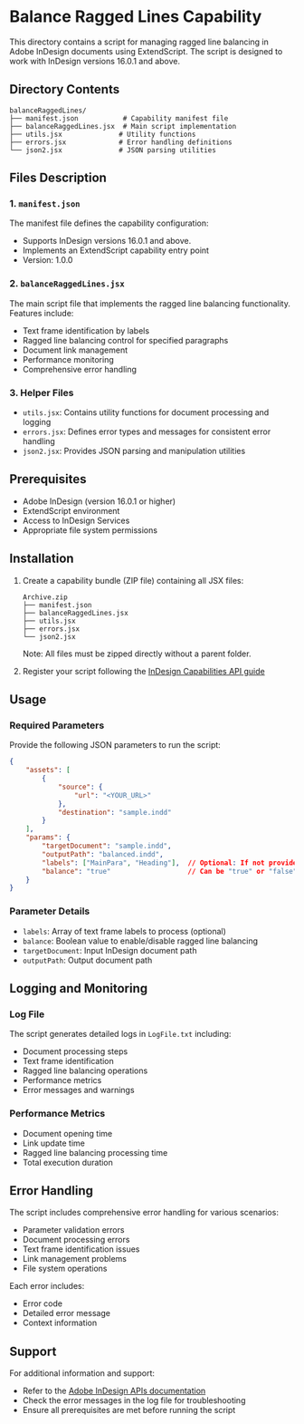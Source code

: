 # Balance Ragged Lines Capability

This directory contains a script for managing ragged line balancing in Adobe InDesign documents using ExtendScript. The script is designed to work with InDesign versions 16.0.1 and above.

## Directory Contents

```
balanceRaggedLines/
├── manifest.json           # Capability manifest file
├── balanceRaggedLines.jsx  # Main script implementation
├── utils.jsx              # Utility functions
├── errors.jsx             # Error handling definitions
└── json2.jsx              # JSON parsing utilities
```

## Files Description

### 1. `manifest.json`
The manifest file defines the capability configuration:
- Supports InDesign versions 16.0.1 and above.
- Implements an ExtendScript capability entry point
- Version: 1.0.0

### 2. `balanceRaggedLines.jsx`
The main script file that implements the ragged line balancing functionality. Features include:
- Text frame identification by labels
- Ragged line balancing control for specified paragraphs
- Document link management
- Performance monitoring
- Comprehensive error handling

### 3. Helper Files
- `utils.jsx`: Contains utility functions for document processing and logging
- `errors.jsx`: Defines error types and messages for consistent error handling
- `json2.jsx`: Provides JSON parsing and manipulation utilities

## Prerequisites

- Adobe InDesign (version 16.0.1 or higher)
- ExtendScript environment
- Access to InDesign Services
- Appropriate file system permissions

## Installation

1. Create a capability bundle (ZIP file) containing all JSX files:
   ```
   Archive.zip  
   ├── manifest.json  
   ├── balanceRaggedLines.jsx
   ├── utils.jsx
   ├── errors.jsx
   └── json2.jsx
   ```
   Note: All files must be zipped directly without a parent folder.

2. Register your script following the [InDesign Capabilities API guide](https://developer.adobe.com/firefly-services/docs/indesign-apis/how-tos/working-with-capabilities-api/)

## Usage

### Required Parameters

Provide the following JSON parameters to run the script:

```json
{
    "assets": [
        {
            "source": {
                "url": "<YOUR_URL>"
            },
            "destination": "sample.indd"
        }
    ],
    "params": {
        "targetDocument": "sample.indd",
        "outputPath": "balanced.indd",
        "labels": ["MainPara", "Heading"],  // Optional: If not provided, affects all text frames
        "balance": "true"                   // Can be "true" or "false"
    }
}
```

### Parameter Details
- `labels`: Array of text frame labels to process (optional)
- `balance`: Boolean value to enable/disable ragged line balancing
- `targetDocument`: Input InDesign document path
- `outputPath`: Output document path

## Logging and Monitoring

### Log File
The script generates detailed logs in `LogFile.txt` including:
- Document processing steps
- Text frame identification
- Ragged line balancing operations
- Performance metrics
- Error messages and warnings

### Performance Metrics
- Document opening time
- Link update time
- Ragged line balancing processing time
- Total execution duration

## Error Handling

The script includes comprehensive error handling for various scenarios:
- Parameter validation errors
- Document processing errors
- Text frame identification issues
- Link management problems
- File system operations

Each error includes:
- Error code
- Detailed error message
- Context information

## Support

For additional information and support:
- Refer to the [Adobe InDesign APIs documentation](https://developer.adobe.com/firefly-services/docs/indesign-apis/)
- Check the error messages in the log file for troubleshooting
- Ensure all prerequisites are met before running the script

